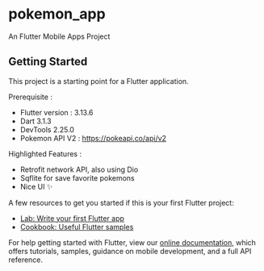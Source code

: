 # pokemon_app

An Flutter Mobile Apps Project

## Getting Started

This project is a starting point for a Flutter application.

Prerequisite :

- Flutter version : 3.13.6
- Dart 3.1.3
- DevTools 2.25.0
- Pokemon API V2 : https://pokeapi.co/api/v2

Highlighted Features :

- Retrofit network API, also using Dio
- Sqflite for save favorite pokemons
- Nice UI :sparkles:

A few resources to get you started if this is your first Flutter project:

- [Lab: Write your first Flutter app](https://flutter.dev/docs/get-started/codelab)
- [Cookbook: Useful Flutter samples](https://flutter.dev/docs/cookbook)

For help getting started with Flutter, view our
[online documentation](https://flutter.dev/docs), which offers tutorials,
samples, guidance on mobile development, and a full API reference.
